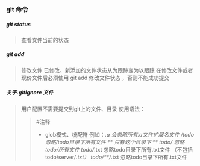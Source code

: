 ### git 命令

##### git status

> 查看文件当前的状态


##### git add

> 修改文件 已修改、新添加的文件状态从为跟踪变为以跟踪
> 在修改文件或者现价文件后必须使用 git add 修改文件状态 ，否则不能成功提交




##### 关于.gitignore 文件

> 用户配置不需要提交到git上的文件、目录
> 使用语法：
>> #注释
>> *  glob模式、统配符  例如：*.a 会忽略所有.a文件扩展名文件
>> /todo 忽略/todo目录下所有文件 ** 只有这个目录下 **
>> todo/ 忽略todo/所有文件
>> todo/*.txt 忽略todo目录下所有.txt文件 （不包括 todo/server/*.txt）
>> todo/**/*.txt 忽略todo目录下所有.txt文件	
